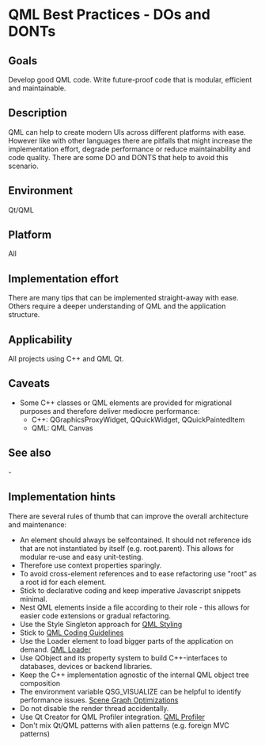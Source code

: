 # QML Best Practices - DOs and DONTs

## Goals

Develop good QML code. Write future-proof code that is modular, efficient and maintainable.

## Description

QML can help to create modern UIs across different platforms with ease. 
However like with other languages there are pitfalls that might increase the implementation effort, degrade performance or reduce maintainability and code quality.
There are some DO and DONTS that help to avoid this scenario.

## Environment

Qt/QML

## Platform

All

## Implementation effort

There are many tips that can be implemented straight-away with ease.
Others require a deeper understanding of QML and the application structure.

## Applicability

All projects using C++ and QML Qt.

## Caveats

* Some C++ classes or QML elements are provided for migrational purposes and therefore deliver mediocre performance:
  * C++: QGraphicsProxyWidget, QQuickWidget, QQuickPaintedItem
  * QML: QML Canvas

## See also

\-

## Implementation hints

There are several rules of thumb that can improve the overall architecture and maintenance:

* An element should always be selfcontained. It should not reference ids that are not instantiated by itself (e.g. root.parent). This allows for modular re-use and easy unit-testing.
* Therefore use context properties sparingly.
* To avoid cross-element references and to ease refactoring use "root" as a root id for each element.
* Stick to declarative coding and keep imperative Javascript snippets minimal.
* Nest QML elements inside a file according to their role - this allows for easier code extensions or gradual refactoring.
* Use the Style Singleton approach for [QML Styling](https://wiki.qt.io/Qml_Styling)
* Stick to [QML Coding Guidelines](https://doc.qt.io/qt-5/qml-codingconventions.html)
* Use the Loader element to load bigger parts of the application on demand. [QML Loader](https://doc.qt.io/qt-5/qml-qtquick-loader.html)
* Use QObject and its property system to build C++-interfaces to databases, devices or backend libraries.
* Keep the C++ implementation agnostic of the internal QML object tree composition
* The environment variable QSG_VISUALIZE can be helpful to identify performance issues. [Scene Graph Optimizations](https://doc.qt.io/qt-5/qtquick-visualcanvas-scenegraph-renderer.html)
* Do not disable the render thread accidentally.
* Use Qt Creator for QML Profiler integration. [QML Profiler](https://doc.qt.io/qtcreator/creator-qml-performance-monitor.html)
* Don't mix Qt/QML patterns with alien patterns (e.g. foreign MVC patterns)

